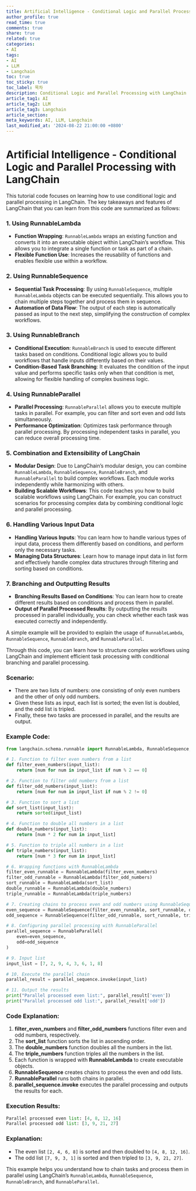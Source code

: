 ```yaml
---
title: Artificial Intelligence - Conditional Logic and Parallel Processing with LangChain
author_profile: true
read_time: true
comments: true
share: true
related: true
categories:
- AI
tags:
- AI
- LLM
- Langchain
toc: true
toc_sticky: true
toc_label: 목차
description: Conditional Logic and Parallel Processing with LangChain
article_tag1: AI
article_tag2: LLM
article_tag3: Langchain
article_section: 
meta_keywords: AI, LLM, Langchain
last_modified_at: '2024-08-22 21:00:00 +0800'
---
```


# Artificial Intelligence - Conditional Logic and Parallel Processing with LangChain

This tutorial code focuses on learning how to use conditional logic and parallel processing in LangChain. The key takeaways and features of LangChain that you can learn from this code are summarized as follows:

### 1. **Using RunnableLambda**
   - **Function Wrapping**: `RunnableLambda` wraps an existing function and converts it into an executable object within LangChain’s workflow. This allows you to integrate a single function or task as part of a chain.
   - **Flexible Function Use**: Increases the reusability of functions and enables flexible use within a workflow.

### 2. **Using RunnableSequence**
   - **Sequential Task Processing**: By using `RunnableSequence`, multiple `RunnableLambda` objects can be executed sequentially. This allows you to chain multiple steps together and process them in sequence.
   - **Automation of Data Flow**: The output of each step is automatically passed as input to the next step, simplifying the construction of complex workflows.

### 3. **Using RunnableBranch**
   - **Conditional Execution**: `RunnableBranch` is used to execute different tasks based on conditions. Conditional logic allows you to build workflows that handle inputs differently based on their values.
   - **Condition-Based Task Branching**: It evaluates the condition of the input value and performs specific tasks only when that condition is met, allowing for flexible handling of complex business logic.

### 4. **Using RunnableParallel**
   - **Parallel Processing**: `RunnableParallel` allows you to execute multiple tasks in parallel. For example, you can filter and sort even and odd lists simultaneously.
   - **Performance Optimization**: Optimizes task performance through parallel processing. By processing independent tasks in parallel, you can reduce overall processing time.

### 5. **Combination and Extensibility of LangChain**
   - **Modular Design**: Due to LangChain’s modular design, you can combine `RunnableLambda`, `RunnableSequence`, `RunnableBranch`, and `RunnableParallel` to build complex workflows. Each module works independently while harmonizing with others.
   - **Building Scalable Workflows**: This code teaches you how to build scalable workflows using LangChain. For example, you can construct scenarios for processing complex data by combining conditional logic and parallel processing.

### 6. **Handling Various Input Data**
   - **Handling Various Inputs**: You can learn how to handle various types of input data, process them differently based on conditions, and perform only the necessary tasks.
   - **Managing Data Structures**: Learn how to manage input data in list form and effectively handle complex data structures through filtering and sorting based on conditions.

### 7. **Branching and Outputting Results**
   - **Branching Results Based on Conditions**: You can learn how to create different results based on conditions and process them in parallel.
   - **Output of Parallel Processed Results**: By outputting the results processed in parallel individually, you can check whether each task was executed correctly and independently.

A simple example will be provided to explain the usage of `RunnableLambda`, `RunnableSequence`, `RunnableBranch`, and `RunnableParallel`.

Through this code, you can learn how to structure complex workflows using LangChain and implement efficient task processing with conditional branching and parallel processing.

### Scenario:
- There are two lists of numbers: one consisting of only even numbers and the other of only odd numbers.
- Given these lists as input, each list is sorted; the even list is doubled, and the odd list is tripled.
- Finally, these two tasks are processed in parallel, and the results are output.

### Example Code:

```python
from langchain.schema.runnable import RunnableLambda, RunnableSequence, RunnableBranch, RunnableParallel

# 1. Function to filter even numbers from a list
def filter_even_numbers(input_list):
    return [num for num in input_list if num % 2 == 0]

# 2. Function to filter odd numbers from a list
def filter_odd_numbers(input_list):
    return [num for num in input_list if num % 2 != 0]

# 3. Function to sort a list
def sort_list(input_list):
    return sorted(input_list)

# 4. Function to double all numbers in a list
def double_numbers(input_list):
    return [num * 2 for num in input_list]

# 5. Function to triple all numbers in a list
def triple_numbers(input_list):
    return [num * 3 for num in input_list]

# 6. Wrapping functions with RunnableLambda
filter_even_runnable = RunnableLambda(filter_even_numbers)
filter_odd_runnable = RunnableLambda(filter_odd_numbers)
sort_runnable = RunnableLambda(sort_list)
double_runnable = RunnableLambda(double_numbers)
triple_runnable = RunnableLambda(triple_numbers)

# 7. Creating chains to process even and odd numbers using RunnableSequence
even_sequence = RunnableSequence(filter_even_runnable, sort_runnable, double_runnable)
odd_sequence = RunnableSequence(filter_odd_runnable, sort_runnable, triple_runnable)

# 8. Configuring parallel processing with RunnableParallel
parallel_sequence = RunnableParallel(
    even=even_sequence,
    odd=odd_sequence
)

# 9. Input list
input_list = [7, 2, 9, 4, 3, 6, 1, 8]

# 10. Execute the parallel chain
parallel_result = parallel_sequence.invoke(input_list)

# 11. Output the results
print("Parallel processed even list:", parallel_result['even'])
print("Parallel processed odd list:", parallel_result['odd'])
```

### Code Explanation:
1. **filter_even_numbers** and **filter_odd_numbers** functions filter even and odd numbers, respectively.
2. The **sort_list** function sorts the list in ascending order.
3. The **double_numbers** function doubles all the numbers in the list.
4. The **triple_numbers** function triples all the numbers in the list.
5. Each function is wrapped with **RunnableLambda** to create executable objects.
6. **RunnableSequence** creates chains to process the even and odd lists.
7. **RunnableParallel** runs both chains in parallel.
8. **parallel_sequence.invoke** executes the parallel processing and outputs the results for each.

### Execution Results:
```python
Parallel processed even list: [4, 8, 12, 16]
Parallel processed odd list: [3, 9, 21, 27]
```

### Explanation:
- The even list `[2, 4, 6, 8]` is sorted and then doubled to `[4, 8, 12, 16]`.
- The odd list `[7, 9, 3, 1]` is sorted and then tripled to `[3, 9, 21, 27]`.

This example helps you understand how to chain tasks and process them in parallel using LangChain’s `RunnableLambda`, `RunnableSequence`, `RunnableBranch`, and `RunnableParallel`.
